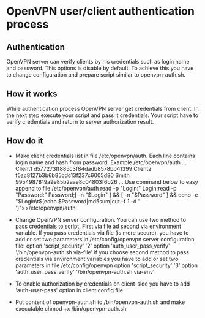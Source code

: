 OpenVPN user/client authentication process
==========================================

Authentication
--------------
OpenVPN server can verify clients by his credentials such as login name and password. This options is disable by default. 
To achieve this you have to change configuration and prepare script similar to openvpn-auth.sh.

How it works
------------
While authentication process OpenVPN server get credentials from client. In the next step execute your script and pass it credentials. Your script have to verify credentials and return to server authorization result. 

How do it
---------
* Make client credentials list in file /etc/openvpn/auth. Each line contains login name and hash from password.
	Example /etc/openvpn/auth
		...
		Client1 d577273ff885c3f84dadb8578bb41399
		Client2 f5ac8127b3b6b85cdc13f237c6005d80
		Smith   9954987819a9e85b2aae8c04803f6b26
		...
	Use command below to easy append to file /etc/openvpn/auth
		read -p "Login:" Login;read -p "Password:" Password;[ -n "$Login" ] && [ -n "$Password" ] && echo -e "$Login\t$(echo $Password|md5sum|cut -f 1 -d ' ')">>/etc/openvpn/auth

* Change OpenVPN server configuration. You can use two method to pass credentials to script. First via file ad second via environment variable.
	If you pass credentials via file (is more secure), you have to add or set two parameters in /etc/config/openvpn server configuration file:
		option 'script_security' '2'
		option 'auth_user_pass_verify' '/bin/openvpn-auth.sh via-file'
	if you choose second method to pass credentials via environment variables you have to add or set two parameters in file /etc/config/openvpn
		option 'script_security' '3'
		option 'auth_user_pass_verify' '/bin/openvpn-auth.sh via-env'

* To enable authorization by credentials on client-side you have to add 'auth-user-pass' option in client config file.
	
* Put content of openvpn-auth.sh to /bin/openvpn-auth.sh and make executable chmod +x /bin/openvpn-auth.sh 
